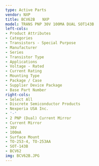 ```yaml
---
type: Active Parts
vendor: NXP
title: BCV62B　　NXP
model: TRANS PNP 30V 100MA DUAL SOT143B
left-cols:
- Product Attributes
- Categories
- Transistors - Special Purpose
- Manufacturer
- Series
- Transistor Type
- Applications
- Voltage - Rated
- Current Rating
- Mounting Type
- Package / Case
- Supplier Device Package
- Base Part Number
right-cols:
- Select All
- Discrete Semiconductor Products
- Nexperia USA Inc.
- '-'
- 2 PNP (Dual) Current Mirror
- Current Mirror
- 30V
- 100mA
- Surface Mount
- TO-253-4, TO-253AA
- SOT-143B
- BCV62
img: BCV62B.JPG
---
```

